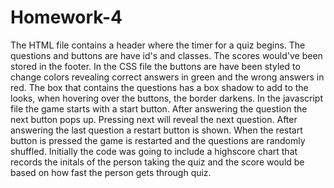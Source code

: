 # Homework-4
The HTML file contains a header where the timer for a quiz begins. The questions and buttons are have id's and classes. The scores would've been stored in the footer. 
In the CSS file the buttons are have been styled to change colors revealing correct answers in green and the wrong answers in red. The box that contains the questions 
has a box shadow to add to the looks, when hovering over the buttons, the border darkens. 
In the javascript file the game starts with a start button. After answering the question the next button pops up. Pressing next will reveal the next question.
After answering the last question a restart button is shown. When the restart button is pressed the game is restarted and the questions are randomly shuffled. Initially 
the code was going to include a highscore chart that records the initals of the person taking the quiz and the score would be based on how fast the person gets through 
quiz. 

